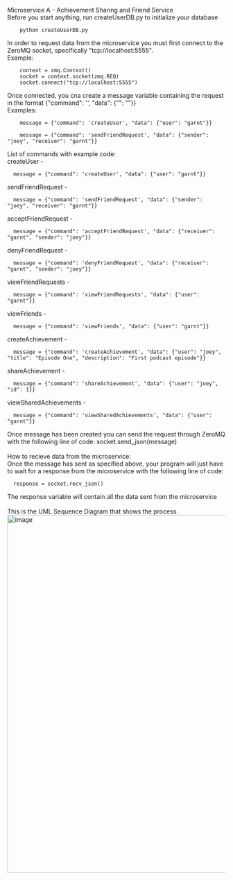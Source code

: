 Microservice A - Achievement Sharing and Friend Service\
Before you start anything, run createUserDB.py to initialize your database
```
    python createUserDB.py
```
In order to request data from the microservice you must first connect to the ZeroMQ socket, specifically "tcp://localhost:5555".\
Example:
```
    context = zmq.Context()
    socket = context.socket(zmq.REQ)
    socket.connect("tcp://localhost:5555")
```
Once connected, you cna create a message variable containing the request in the format {"command": '', "data": {"": ""}}\
Examples:
```
    message = {"command": 'createUser', "data": {"user": "garnt"}}
```
```
    message = {"command": 'sendFriendRequest', "data": {"sender": "joey", "receiver": "garnt"}}
```

List of commands with example code:\
  createUser - 
```
  message = {"command": 'createUser', "data": {"user": "garnt"}}
```
  sendFriendRequest - 
```
  message = {"command": 'sendFriendRequest', "data": {"sender": "joey", "receiver": "garnt"}}
```
  acceptFriendRequest - 
```
  message = {"command": 'acceptFriendRequest', "data": {"receiver": "garnt", "sender": "joey"}}
```
  denyFriendRequest - 
```
  message = {"command": 'denyFriendRequest', "data": {"receiver": "garnt", "sender": "joey"}}
```
  viewFriendRequests - 
```
  message = {"command": 'viewFriendRequests', "data": {"user": "garnt"}}
```
  viewFriends - 
```
  message = {"command": 'viewFriends', "data": {"user": "garnt"}}
```
  createAchievement - 
```
  message = {"command": 'createAchievement', "data": {"user": "joey", "title": "Episode One", "description": "First podcast episode"}}
```
  shareAchievement - 
```
  message = {"command": 'shareAchievement', "data": {"user": "joey", "id": 1}}
```
  viewSharedAchievements - 
```
  message = {"command": 'viewSharedAchievements', "data": {"user": "garnt"}}
```
Once message has been created you can send the request through ZeroMQ with the following line of code: socket.send_json(message)\
\
How to recieve data from the microservice:\
Once the message has sent as specified above, your program will just have to wait for a response from the microservice with the following line of code: 
```
  response = socket.recv_json()
```
The response variable will contain all the data sent from the microservice\
\
This is the UML Sequence Diagram that shows the process.
\
<img width="825" alt="image" src="https://github.com/user-attachments/assets/1005cb31-5025-432f-896f-17a6081a71a8">

